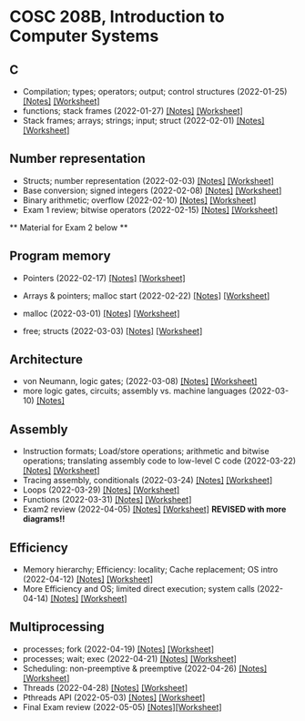 # COSC 208B, Introduction to Computer Systems


## C
* Compilation; types; operators; output; control structures (2022-01-25) [[Notes]](2022-01-25.pdf) [[Worksheet]](2022-01-25_worksheet.pdf)
* functions; stack frames (2022-01-27) [[Notes]](2022-01-27.pdf) [[Worksheet]](2022-01-27_worksheet.pdf)
* Stack frames; arrays; strings; input; struct (2022-02-01) [[Notes]](2022-02-01.pdf) [[Worksheet]](2022-02-01_worksheet.pdf)

## Number representation
* Structs; number representation (2022-02-03) [[Notes]](2022-02-03.pdf) [[Worksheet]](2022-02-03_worksheet.pdf)
* Base conversion; signed integers (2022-02-08) [[Notes]](2022-02-08.pdf) [[Worksheet]](2022-02-089_worksheet.pdf)
* Binary arithmetic; overflow (2022-02-10) [[Notes]](2022-02-10.pdf) [[Worksheet]](2022-02-10_worksheet.pdf)
* Exam 1 review; bitwise operators (2022-02-15) [[Notes]](2022-02-15.pdf) [[Worksheet]](2022-02-15_worksheet.pdf)

** Material for Exam 2 below **

## Program memory
* Pointers (2022-02-17) [[Notes]](2022-02-17.pdf) [[Worksheet]](2022-02-17_worksheet.pdf)
* Arrays & pointers; malloc start (2022-02-22) [[Notes]](2022-02-22.pdf) [[Worksheet]](2022-02-22_worksheet.pdf)

* malloc (2022-03-01) [[Notes]](2022-03-01.pdf) [[Worksheet]](2022-03-01_worksheet.pdf)
* free; structs (2022-03-03) [[Notes]](2022-03-03.pdf) [[Worksheet]](2022-03-03_worksheet.pdf)


## Architecture
* von Neumann, logic gates;  (2022-03-08) [[Notes]](2022-03-08.pdf) [[Worksheet]](2022-03-08_worksheet.pdf)
* more logic gates, circuits; assembly vs. machine languages (2022-03-10) [[Notes]](2022-03-10.pdf)


## Assembly
* Instruction formats; Load/store operations; arithmetic and bitwise operations; translating assembly code to low-level C code (2022-03-22) [[Notes]](2022-03-22.pdf) [[Worksheet]](2022-03-22_worksheet.pdf)
* Tracing assembly, conditionals (2022-03-24) [[Notes]](2022-03-24.pdf) [[Worksheet]](2022-03-24_worksheet.pdf)
* Loops (2022-03-29) [[Notes]](2022-03-29.pdf) [[Worksheet]](2022-03-29_worksheet.pdf)
* Functions (2022-03-31) [[Notes]](2022-03-31.pdf) [[Worksheet]](2022-03-31_worksheet.pdf)
* Exam2 review (2022-04-05) [[Notes]](2022-04-05.pdf) [[Worksheet]](2022-04-05_worksheet.pdf) **REVISED with more diagrams!!**


## Efficiency
* Memory hierarchy; Efficiency: locality; Cache replacement; OS intro (2022-04-12) [[Notes]](2022-04-12.pdf) [[Worksheet]](2022-04-12_worksheet.pdf)
* More Efficiency and OS; limited direct execution; system calls (2022-04-14) [[Notes]](2022-04-14.pdf) [[Worksheet]](2022-04-14_worksheet.pdf)

## Multiprocessing
* processes; fork (2022-04-19) [[Notes]](2022-04-19.pdf) [[Worksheet]](2022-04-19_worksheet.pdf)
* processes; wait; exec (2022-04-21) [[Notes]](2022-04-21.pdf) [[Worksheet]](2022-04-21_worksheet.pdf)
* Scheduling: non-preemptive & preemptive (2022-04-26) [[Notes]](2022-04-26.pdf) [[Worksheet]](2022-04-26_worksheet.pdf)
* Threads (2022-04-28) [[Notes]](2022-04-28.pdf) [[Worksheet]](2022-04-28_worksheet.pdf)
* Pthreads API (2022-05-03) [[Notes]](2022-005-03.pdf) [[Worksheet]](2022-005-03_worksheet.pdf)
* Final Exam review (2022-05-05) [[Notes]](2022-05-05.pdf)[[Worksheet]](2022-05-05_worksheet.pdf)